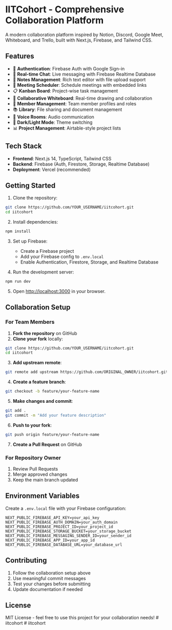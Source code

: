 # IITCohort - Comprehensive Collaboration Platform

A modern collaboration platform inspired by Notion, Discord, Google Meet, Whiteboard, and Trello, built with Next.js, Firebase, and Tailwind CSS.

## Features

- 🔐 **Authentication**: Firebase Auth with Google Sign-in
- 💬 **Real-time Chat**: Live messaging with Firebase Realtime Database
- 📝 **Notes Management**: Rich text editor with file upload support
- 📅 **Meeting Scheduler**: Schedule meetings with embedded links
- 📋 **Kanban Board**: Project-wise task management
- 🎨 **Collaborative Whiteboard**: Real-time drawing and collaboration
- 👥 **Member Management**: Team member profiles and roles
- 📚 **Library**: File sharing and document management
- 🎤 **Voice Rooms**: Audio communication
- 🌙 **Dark/Light Mode**: Theme switching
- 📊 **Project Management**: Airtable-style project lists

## Tech Stack

- **Frontend**: Next.js 14, TypeScript, Tailwind CSS
- **Backend**: Firebase (Auth, Firestore, Storage, Realtime Database)
- **Deployment**: Vercel (recommended)

## Getting Started

1. Clone the repository:
```bash
git clone https://github.com/YOUR_USERNAME/iitcohort.git
cd iitcohort
```

2. Install dependencies:
```bash
npm install
```

3. Set up Firebase:
   - Create a Firebase project
   - Add your Firebase config to `.env.local`
   - Enable Authentication, Firestore, Storage, and Realtime Database

4. Run the development server:
```bash
npm run dev
```

5. Open [http://localhost:3000](http://localhost:3000) in your browser.

## Collaboration Setup

### For Team Members

1. **Fork the repository** on GitHub
2. **Clone your fork** locally:
```bash
git clone https://github.com/YOUR_USERNAME/iitcohort.git
cd iitcohort
```

3. **Add upstream remote**:
```bash
git remote add upstream https://github.com/ORIGINAL_OWNER/iitcohort.git
```

4. **Create a feature branch**:
```bash
git checkout -b feature/your-feature-name
```

5. **Make changes and commit**:
```bash
git add .
git commit -m "Add your feature description"
```

6. **Push to your fork**:
```bash
git push origin feature/your-feature-name
```

7. **Create a Pull Request** on GitHub

### For Repository Owner

1. Review Pull Requests
2. Merge approved changes
3. Keep the main branch updated

## Environment Variables

Create a `.env.local` file with your Firebase configuration:

```env
NEXT_PUBLIC_FIREBASE_API_KEY=your_api_key
NEXT_PUBLIC_FIREBASE_AUTH_DOMAIN=your_auth_domain
NEXT_PUBLIC_FIREBASE_PROJECT_ID=your_project_id
NEXT_PUBLIC_FIREBASE_STORAGE_BUCKET=your_storage_bucket
NEXT_PUBLIC_FIREBASE_MESSAGING_SENDER_ID=your_sender_id
NEXT_PUBLIC_FIREBASE_APP_ID=your_app_id
NEXT_PUBLIC_FIREBASE_DATABASE_URL=your_database_url
```

## Contributing

1. Follow the collaboration setup above
2. Use meaningful commit messages
3. Test your changes before submitting
4. Update documentation if needed

## License

MIT License - feel free to use this project for your collaboration needs!
#   i i t c o h o r t  
 #   i i t c o h o r t  
 